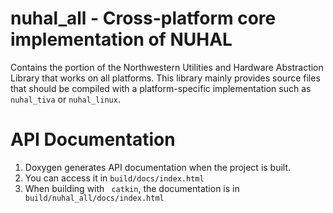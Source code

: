 # nuhal_all - Cross-platform core implementation of NUHAL
Contains the portion of the Northwestern Utilities and Hardware Abstraction Library that
works on all platforms.  This library mainly provides source files that should be compiled
with a platform-specific implementation such as `nuhal_tiva` or `nuhal_linux`.


# API Documentation
1. Doxygen generates API documentation when the project is built.
2. You can access it in `build/docs/index.html`
3. When building with ` catkin`, the documentation is in
  ` build/nuhal_all/docs/index.html`
